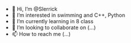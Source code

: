 - 👋 Hi, I’m @Slerrick
- 👀 I’m interested in swimming and C++, Python
- 🌱 I’m currently learning in 8 class
- 💞️ I’m looking to collaborate on (...)
- 📫 How to reach me (...)

<!---
Slerrick/Slerrick is a ✨ special ✨ repository because its `README.md` (this file) appears on your GitHub profile.
You can click the Preview link to take a look at your changes.
--->
